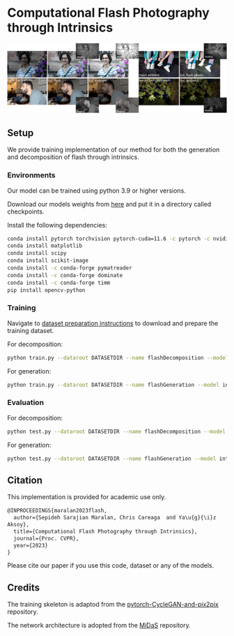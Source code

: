# Computational Flash Photography through Intrinsics
![teaser](./figures/teaser.png)

## Setup
We provide training implementation of our method for both the generation and decomposition of flash through intrinsics.

### Environments
Our model can be trained using python 3.9 or higher versions.

Download our models weights from [here](https://vault.sfu.ca/index.php/s/sRWFTyRkirFEw6B) and put it in a directory called checkpoints.

Install the following dependencies:
```sh
conda install pytorch torchvision pytorch-cuda=11.6 -c pytorch -c nvidia
conda install matplotlib
conda install scipy
conda install scikit-image
conda install -c conda-forge pymatreader
conda install -c conda-forge dominate
conda install -c conda-forge timm
pip install opencv-python

```

### Training
Navigate to [dataset preparation instructions](./dataset_prepare/) to download and prepare the training dataset. 

For decomposition:
```sh
python train.py --dataroot DATASETDIR --name flashDecomposition --model intrinsic_flash_decomposition  --normalize_flash 1 --normalize_ambient 1   
```
For generation:
```sh
python train.py --dataroot DATASETDIR --name flashGeneration --model intrinsic_flash_generation  --normalize_flash 1 --normalize_ambient 1  
```


### Evaluation
For decomposition:
```sh
python test.py --dataroot DATASETDIR --name flashDecomposition --model intrinsic_flash_decomposition  --normalize_flash 1 --normalize_ambient 1 --eval 
```
For generation:
```sh
python test.py --dataroot DATASETDIR --name flashGeneration --model intrinsic_flash_generation  --normalize_flash 1 --normalize_ambient 1  --eval
```


## Citation
This implementation is provided for academic use only. 
```
@INPROCEEDINGS{maralan2023flash,
  author={Sepideh Sarajian Maralan, Chris Careaga  and Ya\u{g}{\i}z Aksoy},
  title={Computational Flash Photography through Intrinsics},
  journal={Proc. CVPR},
  year={2023}
}
```

Please cite our paper if you use this code, dataset or any of the models.
## Credits
The training skeleton is adaptod from the [pytorch-CycleGAN-and-pix2pix][4] repository.

The network architecture is adopted from the [MiDaS][1] repository.

[1]: https://github.com/intel-isl/MiDaS/tree/v2
[4]: https://github.com/junyanz/pytorch-CycleGAN-and-pix2pix
